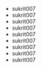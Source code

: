 + sukrit007 
+ sukrit007
+ sukrit007
+ sukrit007
+ sukrit007
+ sukrit007
+ sukrit007
+ sukrit007
+ sukrit007
